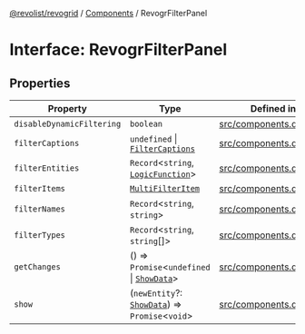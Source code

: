 [@revolist/revogrid](README.md) / [Components](Namespace.Components.md) / RevogrFilterPanel

# Interface: RevogrFilterPanel

## Properties

| Property | Type | Defined in |
| ------ | ------ | ------ |
| `disableDynamicFiltering` | `boolean` | [src/components.d.ts:402](https://github.com/revolist/revogrid/blob/3fee8276dedac5f7aa7fa43a0495db32609daeca/src/components.d.ts#L402) |
| `filterCaptions` | `undefined` \| [`FilterCaptions`](TypeAlias.FilterCaptions.md) | [src/components.d.ts:403](https://github.com/revolist/revogrid/blob/3fee8276dedac5f7aa7fa43a0495db32609daeca/src/components.d.ts#L403) |
| `filterEntities` | `Record`\<`string`, [`LogicFunction`](TypeAlias.LogicFunction.md)\> | [src/components.d.ts:404](https://github.com/revolist/revogrid/blob/3fee8276dedac5f7aa7fa43a0495db32609daeca/src/components.d.ts#L404) |
| `filterItems` | [`MultiFilterItem`](TypeAlias.MultiFilterItem.md) | [src/components.d.ts:405](https://github.com/revolist/revogrid/blob/3fee8276dedac5f7aa7fa43a0495db32609daeca/src/components.d.ts#L405) |
| `filterNames` | `Record`\<`string`, `string`\> | [src/components.d.ts:406](https://github.com/revolist/revogrid/blob/3fee8276dedac5f7aa7fa43a0495db32609daeca/src/components.d.ts#L406) |
| `filterTypes` | `Record`\<`string`, `string`[]\> | [src/components.d.ts:407](https://github.com/revolist/revogrid/blob/3fee8276dedac5f7aa7fa43a0495db32609daeca/src/components.d.ts#L407) |
| `getChanges` | () => `Promise`\<`undefined` \| [`ShowData`](TypeAlias.ShowData.md)\> | [src/components.d.ts:408](https://github.com/revolist/revogrid/blob/3fee8276dedac5f7aa7fa43a0495db32609daeca/src/components.d.ts#L408) |
| `show` | (`newEntity`?: [`ShowData`](TypeAlias.ShowData.md)) => `Promise`\<`void`\> | [src/components.d.ts:409](https://github.com/revolist/revogrid/blob/3fee8276dedac5f7aa7fa43a0495db32609daeca/src/components.d.ts#L409) |
